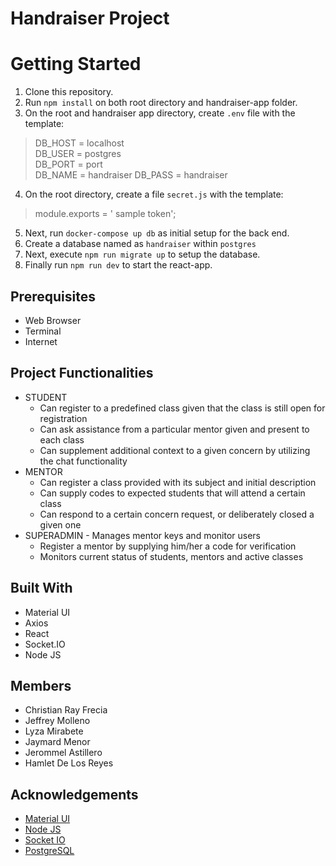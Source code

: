 # Handraiser Project

# Getting Started
1. Clone this repository.
2. Run `npm install` on both root directory and handraiser-app folder.
3. On the root and handraiser app directory, create `.env` file with the template:

> DB_HOST = localhost  
> DB_USER = postgres   
> DB_PORT = port  
> DB_NAME = handraiser
> DB_PASS = handraiser
4. On the root directory, create a file `secret.js` with the template:
>module.exports = ' sample token';
5. Next, run `docker-compose up db` as initial setup for the back end.
6. Create a database named as `handraiser` within `postgres`
7. Next, execute `npm run migrate up` to setup the database.
8. Finally run `npm run dev` to start the react-app.
## Prerequisites

- Web Browser
- Terminal
- Internet

## Project Functionalities

- STUDENT
  - Can register to a predefined class given that the class is still open for registration
  - Can ask assistance from a particular mentor given and present to each class
  - Can supplement additional context to a given concern by utilizing the chat functionality
- MENTOR
  - Can register a class provided with its subject and initial description
  - Can supply codes to expected students that will attend a certain class
  - Can respond to a certain concern request, or deliberately closed a given one
- SUPERADMIN - Manages mentor keys and monitor users
  - Register a mentor by supplying him/her a code for verification
  - Monitors current status of students, mentors and active classes

## Built With

- Material UI
- Axios
- React
- Socket.IO
- Node JS

## Members
- Christian Ray Frecia
- Jeffrey Molleno
- Lyza Mirabete
- Jaymard Menor
- Jerommel Astillero
- Hamlet De Los Reyes

## Acknowledgements

- [Material UI](<[https://material-ui.com/](https://material-ui.com/)>)
- [Node JS](https://nodejs.org/en/)
- [Socket IO](https://socket.io/)
- [PostgreSQL](<[https://www.postgresql.org/](https://www.postgresql.org/)>)
